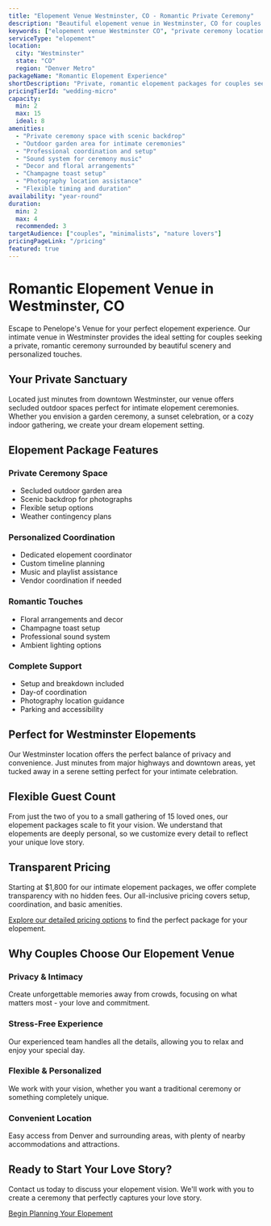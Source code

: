 ```yaml
---
title: "Elopement Venue Westminster, CO - Romantic Private Ceremony"
description: "Beautiful elopement venue in Westminster, CO for couples seeking intimate, romantic ceremonies. Private outdoor spaces, flexible packages, and coordination."
keywords: ["elopement venue Westminster CO", "private ceremony location", "romantic elopement package", "boutique elopement venue", "Colorado elopement", "intimate wedding ceremony"]
serviceType: "elopement"
location:
  city: "Westminster"
  state: "CO"
  region: "Denver Metro"
packageName: "Romantic Elopement Experience"
shortDescription: "Private, romantic elopement packages for couples seeking an intimate ceremony in our Westminster venue."
pricingTierId: "wedding-micro"
capacity:
  min: 2
  max: 15
  ideal: 8
amenities:
  - "Private ceremony space with scenic backdrop"
  - "Outdoor garden area for intimate ceremonies"
  - "Professional coordination and setup"
  - "Sound system for ceremony music"
  - "Decor and floral arrangements"
  - "Champagne toast setup"
  - "Photography location assistance"
  - "Flexible timing and duration"
availability: "year-round"
duration:
  min: 2
  max: 4
  recommended: 3
targetAudience: ["couples", "minimalists", "nature lovers"]
pricingPageLink: "/pricing"
featured: true
---
```


# Romantic Elopement Venue in Westminster, CO

Escape to Penelope's Venue for your perfect elopement experience. Our intimate venue in Westminster provides the ideal setting for couples seeking a private, romantic ceremony surrounded by beautiful scenery and personalized touches.

## Your Private Sanctuary

Located just minutes from downtown Westminster, our venue offers secluded outdoor spaces perfect for intimate elopement ceremonies. Whether you envision a garden ceremony, a sunset celebration, or a cozy indoor gathering, we create your dream elopement setting.

## Elopement Package Features

### Private Ceremony Space
- Secluded outdoor garden area
- Scenic backdrop for photographs
- Flexible setup options
- Weather contingency plans

### Personalized Coordination
- Dedicated elopement coordinator
- Custom timeline planning
- Music and playlist assistance
- Vendor coordination if needed

### Romantic Touches
- Floral arrangements and decor
- Champagne toast setup
- Professional sound system
- Ambient lighting options

### Complete Support
- Setup and breakdown included
- Day-of coordination
- Photography location guidance
- Parking and accessibility

## Perfect for Westminster Elopements

Our Westminster location offers the perfect balance of privacy and convenience. Just minutes from major highways and downtown areas, yet tucked away in a serene setting perfect for your intimate celebration.

## Flexible Guest Count

From just the two of you to a small gathering of 15 loved ones, our elopement packages scale to fit your vision. We understand that elopements are deeply personal, so we customize every detail to reflect your unique love story.

## Transparent Pricing

Starting at $1,800 for our intimate elopement packages, we offer complete transparency with no hidden fees. Our all-inclusive pricing covers setup, coordination, and basic amenities.

[Explore our detailed pricing options](/pricing) to find the perfect package for your elopement.

## Why Couples Choose Our Elopement Venue

### Privacy & Intimacy
Create unforgettable memories away from crowds, focusing on what matters most - your love and commitment.

### Stress-Free Experience
Our experienced team handles all the details, allowing you to relax and enjoy your special day.

### Flexible & Personalized
We work with your vision, whether you want a traditional ceremony or something completely unique.

### Convenient Location
Easy access from Denver and surrounding areas, with plenty of nearby accommodations and attractions.

## Ready to Start Your Love Story?

Contact us today to discuss your elopement vision. We'll work with you to create a ceremony that perfectly captures your love story.

[Begin Planning Your Elopement](/contact#book)
